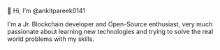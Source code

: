  👋 Hi, I’m @ankitpareek0141
 
 I'm a Jr. Blockchain developer and Open-Source enthusiast, very much passionate about learning new technologies and trying to solve the real world problems with my skills.

